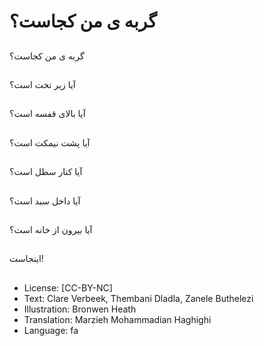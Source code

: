 # گربه ی من کجاست؟

##
گربه ی من کجاست؟

##
آیا زیر تخت است؟

##
آیا بالای قفسه است؟

##
آیا پشت نیمکت است؟

##
آیا کنار سطل است؟

##
آیا داخل سبد است؟

##
آیا بیرون از خانه است؟

##
اینجاست!

##
* License: [CC-BY-NC]
* Text: Clare Verbeek, Thembani Dladla, Zanele Buthelezi
* Illustration: Bronwen Heath
* Translation: Marzieh Mohammadian Haghighi
* Language: fa
